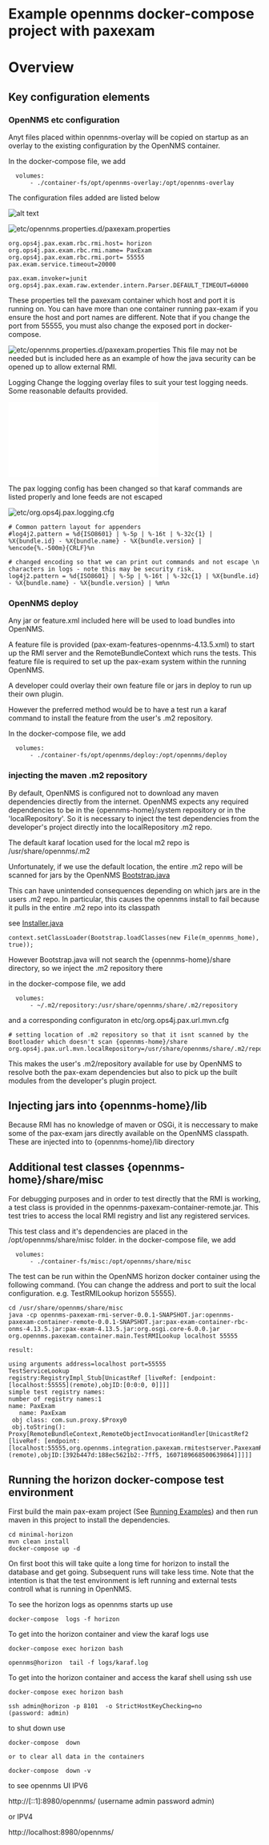 # Example opennms docker-compose project with paxexam

# Overview

## Key configuration elements


### OpenNMS etc configuration
Anyt files placed within opennms-overlay will be copied on startup as an overlay to the existing configuration by the OpenNMS container.

In the docker-compose file, we add 

```
  volumes:
      - ./container-fs/opt/opennms-overlay:/opt/opennms-overlay
```
The configuration files added are listed below

![alt text](../docs/images/injectedFilesOpenNMS.jpg "Figure injectedFilesOpenNMS.jpg")

![etc/opennms.properties.d/paxexam.properties](../minimal-horizon/container-fs/opt/opennms-overlay/etc/opennms.properties.d/paxexam.properties)

```
org.ops4j.pax.exam.rbc.rmi.host= horizon
org.ops4j.pax.exam.rbc.rmi.name= PaxExam
org.ops4j.pax.exam.rbc.rmi.port= 55555
pax.exam.service.timeout=20000

pax.exam.invoker=junit
org.ops4j.pax.exam.raw.extender.intern.Parser.DEFAULT_TIMEOUT=60000

```
These properties tell the paxexam container which host and port it is running on. 
You can have more than one container running pax-exam if you ensure the host and port names are different. 
Note that if you change the port from 55555, you must also change the exposed port in docker-compose.

![etc/opennms.properties.d/paxexam.properties](../minimal-horizon/container-fs/opt/opennms-overlay/etc/opennms.properties.d/security.properties)
This file may not be needed but is included here as an example of how the java security can be opened up to allow external RMI.

Logging
Change the logging overlay files to suit your test logging needs.
Some reasonable defaults provided.

![etc/log4j2.xml](../minimal-horizon/container-fs/opt/opennms-overlay/etc/log4j2.xml)

The pax logging config has been changed so that karaf commands are listed properly and lone feeds are not escaped

![etc/org.ops4j.pax.logging.cfg](../minimal-horizon/container-fs/opt/opennms-overlay/etc/org.ops4j.pax.logging.cfg)

```
# Common pattern layout for appenders
#log4j2.pattern = %d{ISO8601} | %-5p | %-16t | %-32c{1} | %X{bundle.id} - %X{bundle.name} - %X{bundle.version} | %encode{%.-500m}{CRLF}%n

# changed encoding so that we can print out commands and not escape \n characters in logs - note this may be security risk.
log4j2.pattern = %d{ISO8601} | %-5p | %-16t | %-32c{1} | %X{bundle.id} - %X{bundle.name} - %X{bundle.version} | %m%n

```

### OpenNMS deploy
Any jar or feature.xml included here will be used to load bundles into OpenNMS. 

A feature file is provided (pax-exam-features-opennms-4.13.5.xml) to start up the RMI server and the RemoteBundleContext which runs the tests. 
This feature file is required to set up the pax-exam system within the running OpenNMS.

A developer could overlay their own feature file or jars in deploy to run up their own plugin.
 
However the preferred method would be to have a test run a karaf command to install the feature from the user's .m2 repository.

In the docker-compose file, we add 

```
  volumes:
      - ./container-fs/opt/opennms/deploy:/opt/opennms/deploy
```

### injecting the maven .m2 repository
By default, OpenNMS is configured not to download any maven dependencies directly from the internet.
OpenNMS expects any required dependencies to be in the {opennms-home}/system repository or in the 'localRepository'.
So it is necessary to inject the test dependencies from the developer's project directly into the localRepository .m2 repo.

The default karaf location used for the local m2 repo is /usr/share/opennms/.m2

Unfortunately, if we use the default location, the entire .m2 repo will be scanned for jars by the OpenNMS [Bootstrap.java](https://github.com/OpenNMS/opennms/blob/develop/opennms-bootstrap/src/main/java/org/opennms/bootstrap/Bootstrap.java)

This can have unintended consequences depending on which jars are in the users .m2 repo.
In particular, this causes the opennms install to fail because it pulls in the entire .m2 repo into its classpath

see [Installer.java](https://github.com/OpenNMS/opennms/blob/develop/opennms-install/src/main/java/org/opennms/install/Installer.java)

```
context.setClassLoader(Bootstrap.loadClasses(new File(m_opennms_home), true));
```
However Bootstrap.java will not search the {opennms-home}/share directory, so we inject the .m2 repository there

in the docker-compose file, we add 

```
  volumes:
      - ~/.m2/repository:/usr/share/opennms/share/.m2/repository
```
and a corresponding configuraton in
etc/org.ops4j.pax.url.mvn.cfg

```
# setting location of .m2 repository so that it isnt scanned by the Bootloader which doesn't scan {opennms-home}/share
org.ops4j.pax.url.mvn.localRepository=/usr/share/opennms/share/.m2/repository
```
This makes the user's .m2/repository available for use by OpenNMS to resolve both the pax-exam dependencies but also to pick up the built modules from the developer's plugin project.

## Injecting jars into {opennms-home}/lib
Because RMI has no knowledge of maven or OSGi, it is neccessary to make some of the pax-exam jars directly available on the OpenNMS classpath.
These are injected into to {opennms-home}/lib directory

## Additional test classes {opennms-home}/share/misc
For debugging purposes and in order to test directly that the RMI is working, a test class is provided in the opennms-paxexam-container-remote.jar. 
This test tries to access the local RMI registry and list any registered services. 

This test class and it's dependencies are placed in the /opt/opennms/share/misc folder.
in the docker-compose file, we add 

```
  volumes:
      - ./container-fs/misc:/opt/opennms/share/misc

```
The test can be run within the OpenNMS horizon docker container using the following command. 
(You can change the address and port to suit the local configuration. e.g. TestRMILookup horizon 55555). 
```
cd /usr/share/opennms/share/misc
java -cp opennms-paxexam-rmi-server-0.0.1-SNAPSHOT.jar:opennms-paxexam-container-remote-0.0.1-SNAPSHOT.jar:pax-exam-container-rbc-onms-4.13.5.jar:pax-exam-4.13.5.jar:org.osgi.core-6.0.0.jar org.opennms.paxexam.container.main.TestRMILookup localhost 55555

result:

using arguments address=localhost port=55555
TestServiceLookup
registry:RegistryImpl_Stub[UnicastRef [liveRef: [endpoint:[localhost:55555](remote),objID:[0:0:0, 0]]]]
simple test registry names:
number of registry names:1
name: PaxExam
   name: PaxExam
 obj class: com.sun.proxy.$Proxy0
 obj.toString():  Proxy[RemoteBundleContext,RemoteObjectInvocationHandler[UnicastRef2 [liveRef: [endpoint:[localhost:55555,org.opennms.integration.paxexam.rmitestserver.PaxexamRMIServerSocketFactory@4cdbe50f](remote),objID:[392b447d:188ec5621b2:-7ff5, 1607189668500639864]]]]]
```

## Running the horizon docker-compose test environment

First build the main pax-exam project (See [Running Examples](../docs/RunningExamples.md")) and then run maven in this project to install the dependencies.

```
cd minimal-horizon 
mvn clean install
docker-compose up -d
```
On first boot this will take quite a long time for horizon to install the database and get going. 
Subsequent runs will take less time. 
Note that the intention is that the test environment is left running and external tests controll what is running in OpenNMS.

To see the horizon logs as opennms starts up use
```
docker-compose  logs -f horizon
```
To get into the horizon container and view the karaf logs use

```
docker-compose exec horizon bash

opennms@horizon  tail -f logs/karaf.log
```

To get into the horizon container and access the karaf shell using ssh use

```
docker-compose exec horizon bash

ssh admin@horizon -p 8101  -o StrictHostKeyChecking=no
(password: admin)

```
to shut down use
```
docker-compose  down

or to clear all data in the containers

docker-compose  down -v

```
to see opennms UI IPV6

http://[::1]:8980/opennms/
(username admin password admin)

or IPV4

http://localhost:8980/opennms/



